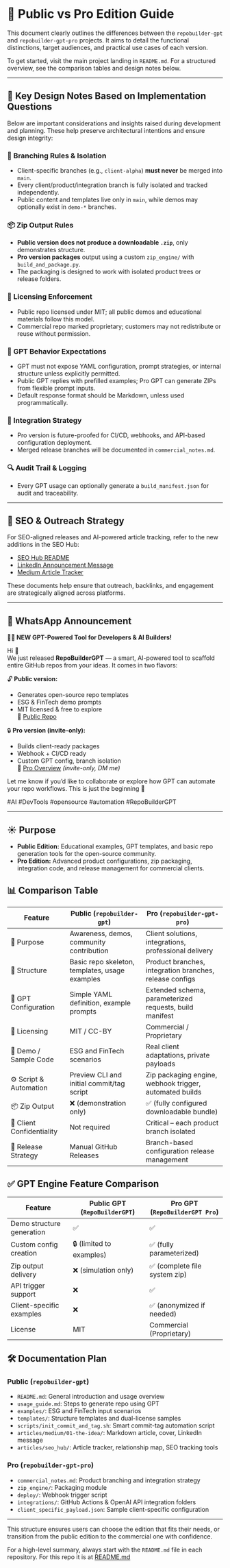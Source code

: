 # 📘 Public vs Pro Edition Guide

This document clearly outlines the differences between the `repobuilder-gpt` and `repobuilder-gpt-pro` projects.
It aims to detail the functional distinctions, target audiences, and practical use cases of each version.

To get started, visit the main project landing in `README.md`. For a structured overview, see the comparison tables and design notes below.

---

## 📜 Key Design Notes Based on Implementation Questions

Below are important considerations and insights raised during development and planning. These help preserve architectural intentions and ensure design integrity:

### 🔐 Branching Rules & Isolation
- Client-specific branches (e.g., `client-alpha`) **must never** be merged into `main`.
- Every client/product/integration branch is fully isolated and tracked independently.
- Public content and templates live only in `main`, while demos may optionally exist in `demo-*` branches.

### 📦 Zip Output Rules
- **Public version does not produce a downloadable `.zip`**, only demonstrates structure.
- **Pro version packages** output using a custom `zip_engine/` with `build_and_package.py`.
- The packaging is designed to work with isolated product trees or release folders.

### 📜 Licensing Enforcement
- Public repo licensed under MIT; all public demos and educational materials follow this model.
- Commercial repo marked proprietary; customers may not redistribute or reuse without permission.

### 🧠 GPT Behavior Expectations
- GPT must not expose YAML configuration, prompt strategies, or internal structure unless explicitly permitted.
- Public GPT replies with prefilled examples; Pro GPT can generate ZIPs from flexible prompt inputs.
- Default response format should be Markdown, unless used programmatically.

### 🔄 Integration Strategy
- Pro version is future-proofed for CI/CD, webhooks, and API-based configuration deployment.
- Merged release branches will be documented in `commercial_notes.md`.

### 🔍 Audit Trail & Logging
- Every GPT usage can optionally generate a `build_manifest.json` for audit and traceability.

---

## 🌟 SEO & Outreach Strategy

For SEO-aligned releases and AI-powered article tracking, refer to the new additions in the SEO Hub:

- [SEO Hub README](../../articles/seo_hub/README.md)
- [LinkedIn Announcement Message](../../articles/medium/01-the-idea/linkedin_announcement.md)
- [Medium Article Tracker](../../articles/seo_hub/article_tracker.md)

These documents help ensure that outreach, backlinks, and engagement are strategically aligned across platforms.

---

## 💞 WhatsApp Announcement

**🧠🚀 NEW GPT-Powered Tool for Developers & AI Builders!**

Hi 👋  
We just released **RepoBuilderGPT** — a smart, AI-powered tool to scaffold entire GitHub repos from your ideas. It comes in two flavors:

🔓 **Public version:**  
- Generates open-source repo templates  
- ESG & FinTech demo prompts  
- MIT licensed & free to explore  
📌 [Public Repo](https://github.com/cevherdogan/repobuilder-gpt)

🔒 **Pro version (invite-only):**  
- Builds client-ready packages  
- Webhook + CI/CD ready  
- Custom GPT config, branch isolation  
📌 [Pro Overview](https://github.com/cevherdogan/repobuilder-gpt-pro) *(invite-only, DM me)*

Let me know if you’d like to collaborate or explore how GPT can automate your repo workflows. This is just the beginning 🎯

#AI #DevTools #opensource #automation #RepoBuilderGPT

---

## ☀️ Purpose
- **Public Edition:** Educational examples, GPT templates, and basic repo generation tools for the open-source community.
- **Pro Edition:** Advanced product configurations, zip packaging, integration code, and release management for commercial clients.

## 📊 Comparison Table

| Feature                          | Public (`repobuilder-gpt`)                              | Pro (`repobuilder-gpt-pro`)                                  |
|----------------------------------|----------------------------------------------------------|---------------------------------------------------------------|
| 🌟 Purpose                        | Awareness, demos, community contribution                 | Client solutions, integrations, professional delivery         |
| 📂 Structure                      | Basic repo skeleton, templates, usage examples           | Product branches, integration branches, release configs       |
| 🧠 GPT Configuration              | Simple YAML definition, example prompts                  | Extended schema, parameterized requests, build manifest       |
| 📜 Licensing                      | MIT / CC-BY                                               | Commercial / Proprietary                                      |
| 💪 Demo / Sample Code             | ESG and FinTech scenarios                                | Real client adaptations, private payloads                     |
| ⚙️ Script & Automation            | Preview CLI and initial commit/tag script                | Zip packaging engine, webhook trigger, automated builds       |
| 📦 Zip Output                     | ❌ (demonstration only)                                  | ✅ (fully configured downloadable bundle)                      |
| 🔐 Client Confidentiality         | Not required                                              | Critical – each product branch isolated                       |
| 🚀 Release Strategy               | Manual GitHub Releases                                   | Branch-based configuration release management                 |

## ✅ GPT Engine Feature Comparison

| Feature                        | Public GPT (`RepoBuilderGPT`)     | Pro GPT (`RepoBuilderGPT Pro`)     |
|-------------------------------|-----------------------------------|------------------------------------|
| Demo structure generation     | ✅                                | ✅                                 |
| Custom config creation        | 🔒 (limited to examples)          | ✅ (fully parameterized)           |
| Zip output delivery           | ❌ (simulation only)              | ✅ (complete file system zip)      |
| API trigger support           | ❌                                | ✅                                 |
| Client-specific examples      | ❌                                | ✅ (anonymized if needed)          |
| License                       | MIT                               | Commercial (Proprietary)          |

## 🛠️ Documentation Plan

### Public (`repobuilder-gpt`)
- `README.md`: General introduction and usage overview
- `usage_guide.md`: Steps to generate repo using GPT
- `examples/`: ESG and FinTech input scenarios
- `templates/`: Structure templates and dual-license samples
- `scripts/init_commit_and_tag.sh`: Smart commit-tag automation script
- `articles/medium/01-the-idea/`: Markdown article, cover, LinkedIn message
- `articles/seo_hub/`: Article tracker, relationship map, SEO tracking tools

### Pro (`repobuilder-gpt-pro`)
- `commercial_notes.md`: Product branching and integration strategy
- `zip_engine/`: Packaging module
- `deploy/`: Webhook trigger script
- `integrations/`: GitHub Actions & OpenAI API integration folders
- `client_specific_payload.json`: Sample client-specific configuration

---

This structure ensures users can choose the edition that fits their needs, or transition from the public edition to the commercial one with confidence.

For a high-level summary, always start with the `README.md` file in each repository. For this repo it is at [README.md](../README.md)



